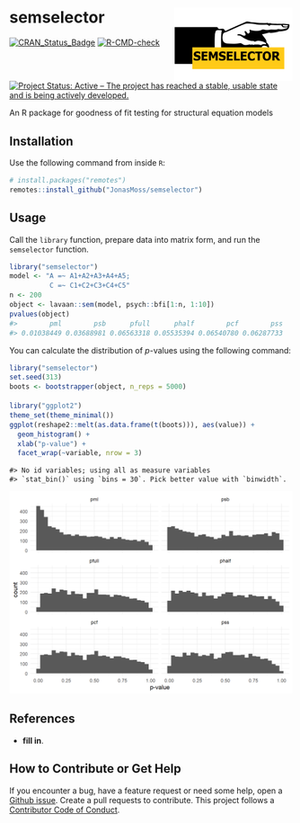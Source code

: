 
<!-- README.md is generated from README.Rmd. Please edit that file -->

# semselector <img src="man/figures/logo.png" align="right" width="210" height="130" />

[![CRAN_Status_Badge](https://www.r-pkg.org/badges/version/semselector)](https://cran.r-project.org/package=semselector)
[![R-CMD-check](https://github.com/JonasMoss/semselector/workflows/R-CMD-check/badge.svg)](https://github.com/JonasMoss/semselector/actions)
[![Project Status: Active – The project has reached a stable, usable
state and is being actively
developed.](https://www.repostatus.org/badges/latest/active.svg)](https://www.repostatus.org/#active)

An R package for goodness of fit testing for structural equation models

## Installation

Use the following command from inside `R`:

``` r
# install.packages("remotes")
remotes::install_github("JonasMoss/semselector")
```

## Usage

Call the `library` function, prepare data into matrix form, and run the
`semselector` function.

``` r
library("semselector")
model <- "A =~ A1+A2+A3+A4+A5;
          C =~ C1+C2+C3+C4+C5"
n <- 200
object <- lavaan::sem(model, psych::bfi[1:n, 1:10])
pvalues(object)
#>        pml        psb      pfull      phalf        pcf        pss 
#> 0.01038449 0.03688981 0.06563318 0.05535394 0.06540780 0.06287733
```

You can calculate the distribution of *p*-values using the following
command:

``` r
library("semselector")
set.seed(313)
boots <- bootstrapper(object, n_reps = 5000)

library("ggplot2")
theme_set(theme_minimal())
ggplot(reshape2::melt(as.data.frame(t(boots))), aes(value)) +
  geom_histogram() +
  xlab("p-value") +
  facet_wrap(~variable, nrow = 3)
```

    #> No id variables; using all as measure variables
    #> `stat_bin()` using `bins = 30`. Pick better value with `binwidth`.

<img src="man/figures/README-plot_eval-1.png" width="750px" />

## References

-   **fill in**.

## How to Contribute or Get Help

If you encounter a bug, have a feature request or need some help, open a
[Github issue](https://github.com/JonasMoss/semselector/issues). Create
a pull requests to contribute. This project follows a [Contributor Code
of
Conduct](https://www.contributor-covenant.org/version/1/4/code-of-conduct.md).
